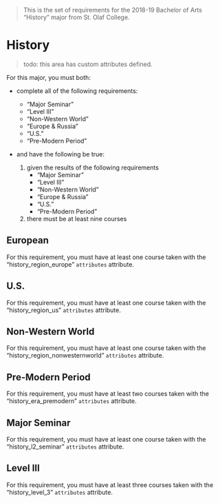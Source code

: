 > This is the set of requirements for the 2018-19 Bachelor of Arts “History” major from St. Olaf College.

# History
> todo: this area has custom attributes defined.

For this major, you must both:

- complete all of the following requirements:
    - “Major Seminar”
    - “Level III”
    - “Non-Western World”
    - “Europe & Russia”
    - “U.S.”
    - “Pre-Modern Period”

- and have the following be true:
    1. given the results of the following requirements
        - “Major Seminar”
        - “Level III”
        - “Non-Western World”
        - “Europe & Russia”
        - “U.S.”
        - “Pre-Modern Period”
    2. there must be at least nine courses

## European
For this requirement, you must have at least one course taken with the “history_region_europe” `attributes` attribute.


## U.S.
For this requirement, you must have at least one course taken with the “history_region_us” `attributes` attribute.


## Non-Western World
For this requirement, you must have at least one course taken with the “history_region_nonwesternworld” `attributes` attribute.


## Pre-Modern Period
For this requirement, you must have at least two courses taken with the “history_era_premodern” `attributes` attribute.


## Major Seminar
For this requirement, you must have at least one course taken with the “history_l2_seminar” `attributes` attribute.


## Level III
For this requirement, you must have at least three courses taken with the “history_level_3” `attributes` attribute.


